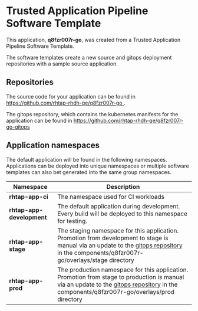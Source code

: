 # Trusted Application Pipeline Software Template

This application, **q8fzr007r-go**, was created from a Trusted Application Pipeline Software Template.

The software templates create a new source and gitops deployment repositories with a sample source application. 

## Repositories

The source code for your application can be found in [https://github.com/rhtap-rhdh-qe/q8fzr007r-go ](https://github.com/rhtap-rhdh-qe/q8fzr007r-go ).
 
The gitops repository, which contains the kubernetes manifests for the application can be found in 
[https://github.com/rhtap-rhdh-qe/q8fzr007r-go-gitops ](https://github.com/rhtap-rhdh-qe/q8fzr007r-go-gitops ) 

## Application namespaces 

The default application will be found in the following namespaces. Applications can be deployed into unique namespaces or multiple software templates can also bet generated into the same group namespaces.  

|  Namespace   |  Description   |  
| -------- | -------- |
| **rhtap-app-ci** | The namespace used for CI workloads |
| **rhtap-app-development** | The default application during development. Every build will be deployed to this namespace for testing. |
| **rhtap-app-stage** | The staging namespace for this application. Promotion from development to stage is manual via an update to the [gitops repository](https://github.com/rhtap-rhdh-qe/q8fzr007r-go-gitops ) in the components/q8fzr007r-go/overlays/stage directory |
| **rhtap-app-prod** | The production namespace for this application. Promotion from stage to production is manual via an update to the [gitops repository](https://github.com/rhtap-rhdh-qe/q8fzr007r-go-gitops ) in the components/q8fzr007r-go/overlays/prod directory |